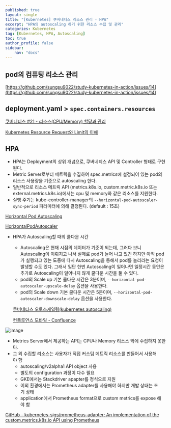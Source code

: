 ```yaml
---
published: true
layout: single
title: "[Kubernetes] 쿠버네티스 리소스 관리 - HPA"
excerpt: "HPA의 autoscaling 하기 위한 리소스 수집 및 관리"
categories: Kubernetes
tag: [Kubernetes, HPA, Autoscaling]
toc: true
author_profile: false
sidebar:
    nav: "docs"
---
```


## pod의 컴퓨팅 리소스 관리

[https://github.com/sungsu9022/study-kubernetes-in-action/issues/14](https://github.com/sungsu9022/study-kubernetes-in-action/issues/14)

## deployment.yaml > `spec.containers.resources`

[쿠버네티스 #21 - 리소스(CPU/Memory) 할당과 관리](https://bcho.tistory.com/1291)

[Kubernetes Resource Request와 Limit의 이해](https://itchain.wordpress.com/2018/05/16/kubernetes-resource-request-limit/)

## HPA

- HPA는 Deployment의 상위 개념으로, 쿠버네티스 API 및 Controller 형태로 구현된다.
- Metric Server로부터 메트릭을 수집하여 spec.metrics에 설정되어 있는 pod의 리소스 사용량을 기준으로 autoscaling 한다.
- 일반적으로 리소스 메트릭 API (metrics.k8s.io, custom.metric.k8s.io 또는 external.metrics.k8s.io)에서는 cpu 및 memory와 같은 리소스를 지원한다.
- 실행 주기는 kube-controller-manager의 `--horizontal-pod-autoscaler-sync-period` 파라미터에 의해 결정된다. (default : 15초)

[Horizontal Pod Autoscaling](https://kubernetes.io/ko/docs/tasks/run-application/horizontal-pod-autoscale/#%EB%A9%94%ED%8A%B8%EB%A6%AD-API%EB%A5%BC-%EC%9C%84%ED%95%9C-%EC%A7%80%EC%9B%90)

[HorizontalPodAutoscaler](https://kubernetes.io/docs/reference/kubernetes-api/workload-resources/horizontal-pod-autoscaler-v2/#HorizontalPodAutoscalerSpec)

- HPA가 Autoscaling할 때의 쿨다운 시간
    - Autoscaling은 현재 시점의 데이터가 기준이 되는데, 그러다 보니 Autoscaling이 이뤄지고 나서 실제로 pod가 늘어 나고 있긴 하지만 아직 pod가 실행되고 있는 도중에 다시 Autoscaling을 통해서 pod를 늘리라는 요청이 발생할 수도 있다. 그래서 일단 한번 Autoscaling이 일어나면 일정시간 동안은 추가로 Autoscaling이 일어나지 않게 쿨다운 시간을 둘 수 있다.
    - pod의 Scale up 기본 쿨다운 시간은 3분이며, `--horizontal-pod-autoscaler-upscale-delay` 옵션을 사용한다.
    - pod의 Scale down 기본 쿨다운 시간은 5분이며, `--horizontal-pod-autoscaler-downscale-delay` 옵션을 사용한다.
    
    [쿠버네티스 오토스케일링(kubernetes autoscaling)](https://arisu1000.tistory.com/27858)
    
    [컨플루언스 모바일 - Confluence](https://wiki.sansae.net/plugins/servlet/mobile?contentId=74477#content/view/74477)
    
    
![image](https://user-images.githubusercontent.com/100563973/197319935-d245acde-8f94-415c-be67-ef44aa35eef8.png)



- Metrics Server에서 제공하는 API는 CPU나 Memory 리소스 밖에 수집하지 못한다.
- 그 외 수집할 리소스는 사용자가 직접 커스텀 메트릭 리소스를 만들어서 사용해야 함
    - autoscaling/v2alpha1 API object 사용
    - 별도의 configuration 과정이 다수 필요
    - GKE에서는 Stackdriver apapter를 정식으로 지원
    - 이외 환경에서는 Prometheus adapter를 사용해야 하지만 개발 상태는 초기 상태
    - application에서 Prometheus format으로 custom metrics를 expose 해야 함

[GitHub - kubernetes-sigs/prometheus-adapter: An implementation of the custom.metrics.k8s.io API using Prometheus](https://github.com/kubernetes-sigs/prometheus-adapter)
